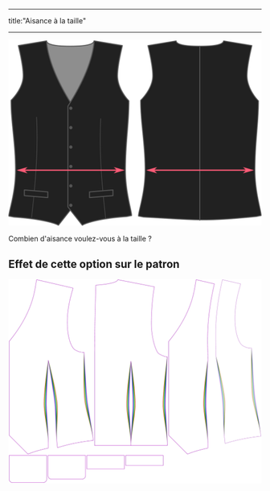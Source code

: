 - - -
title:"Aisance à la taille"
- - -

![Aisance à la taille](waistease.svg)

Combien d'aisance voulez-vous à la taille ?

## Effet de cette option sur le patron

![Cette image montre l'effet de cette option en superposant plusieurs variantes qui ont une valeur différente pour cette option](wahid_waistease_sample.svg "Effet de cette option sur le patron")
